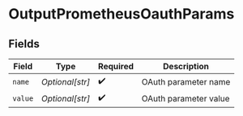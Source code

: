 # OutputPrometheusOauthParams


## Fields

| Field                 | Type                  | Required              | Description           |
| --------------------- | --------------------- | --------------------- | --------------------- |
| `name`                | *Optional[str]*       | :heavy_check_mark:    | OAuth parameter name  |
| `value`               | *Optional[str]*       | :heavy_check_mark:    | OAuth parameter value |